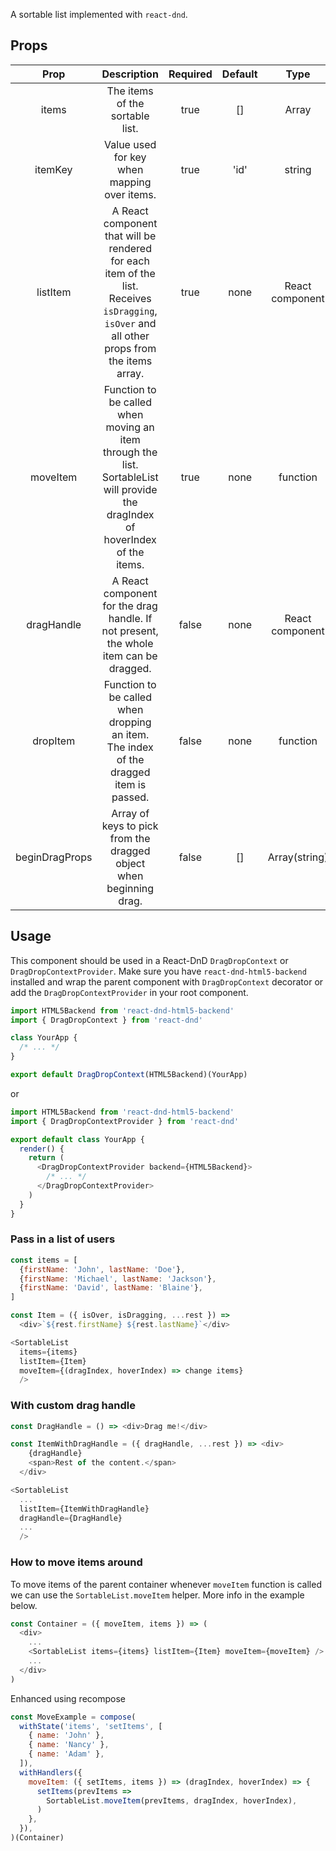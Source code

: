 A sortable list implemented with `react-dnd`.

## Props

|      Prop      |                                                                 Description                                                                  | Required | Default |      Type       |
| :------------: | :------------------------------------------------------------------------------------------------------------------------------------------: | :------: | :-----: | :-------------: |
|     items      |                                                       The items of the sortable list.                                                        |   true   |   []    |      Array      |
|    itemKey     |                                                 Value used for key when mapping over items.                                                  |   true   |  'id'   |     string      |
|    listItem    | A React component that will be rendered for each item of the list. Receives `isDragging`, `isOver` and all other props from the items array. |   true   |  none   | React component |
|    moveItem    |       Function to be called when moving an item through the list. SortableList will provide the dragIndex of hoverIndex of the items.        |   true   |  none   |    function     |
|   dragHandle   |                            A React component for the drag handle. If not present, the whole item can be dragged.                             |  false   |  none   | React component |
|    dropItem    |                            Function to be called when dropping an item. The index of the dragged item is passed.                             |  false   |  none   |    function     |
| beginDragProps |                                      Array of keys to pick from the dragged object when beginning drag.                                      |  false   |   []    |  Array(string)  |

## Usage

This component should be used in a React-DnD `DragDropContext` or `DragDropContextProvider`. Make sure you have `react-dnd-html5-backend` installed and wrap the parent component with `DragDropContext` decorator or add the `DragDropContextProvider` in your root component.

```js static
import HTML5Backend from 'react-dnd-html5-backend'
import { DragDropContext } from 'react-dnd'

class YourApp {
  /* ... */
}

export default DragDropContext(HTML5Backend)(YourApp)
```

or

```js static
import HTML5Backend from 'react-dnd-html5-backend'
import { DragDropContextProvider } from 'react-dnd'

export default class YourApp {
  render() {
    return (
      <DragDropContextProvider backend={HTML5Backend}>
        /* ... */
      </DragDropContextProvider>
    )
  }
}
```

### Pass in a list of users

```js static
const items = [
  {firstName: 'John', lastName: 'Doe'},
  {firstName: 'Michael', lastName: 'Jackson'},
  {firstName: 'David', lastName: 'Blaine'},
]

const Item = ({ isOver, isDragging, ...rest }) =>
  <div>`${rest.firstName} ${rest.lastName}`</div>

<SortableList
  items={items}
  listItem={Item}
  moveItem={(dragIndex, hoverIndex) => change items}
  />
```

### With custom drag handle

```js static
const DragHandle = () => <div>Drag me!</div>

const ItemWithDragHandle = ({ dragHandle, ...rest }) => <div>
    {dragHandle}
    <span>Rest of the content.</span>
  </div>

<SortableList
  ...
  listItem={ItemWithDragHandle}
  dragHandle={DragHandle}
  ...
  />
```

### How to move items around

To move items of the parent container whenever `moveItem` function is called we can use the `SortableList.moveItem` helper. More info in the example below.

```js static
const Container = ({ moveItem, items }) => (
  <div>
    ...
    <SortableList items={items} listItem={Item} moveItem={moveItem} />
    ...
  </div>
)
```

Enhanced using recompose

```js static
const MoveExample = compose(
  withState('items', 'setItems', [
    { name: 'John' },
    { name: 'Nancy' },
    { name: 'Adam' },
  ]),
  withHandlers({
    moveItem: ({ setItems, items }) => (dragIndex, hoverIndex) => {
      setItems(prevItems =>
        SortableList.moveItem(prevItems, dragIndex, hoverIndex),
      )
    },
  }),
)(Container)
```
